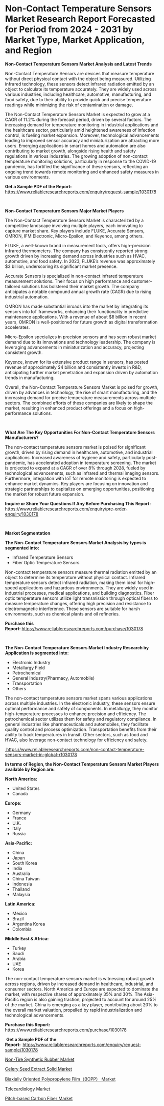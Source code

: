 <p><h1>Non-Contact Temperature Sensors Market Research Report Forecasted for Period from 2024 -  2031 by Market Type, Market Application, and Region</h1></p><p><strong>Non-Contact Temperature Sensors Market Analysis and Latest Trends</strong></p>
<p><p>Non-Contact Temperature Sensors are devices that measure temperature without direct physical contact with the object being measured. Utilizing infrared technology, these sensors detect infrared radiation emitted by an object to calculate its temperature accurately. They are widely used across various industries, including healthcare, automotive, manufacturing, and food safety, due to their ability to provide quick and precise temperature readings while minimizing the risk of contamination or damage.</p><p>The Non-Contact Temperature Sensors Market is expected to grow at a CAGR of 11.2% during the forecast period, driven by several factors. The increasing demand for temperature monitoring in industrial applications and the healthcare sector, particularly amid heightened awareness of infection control, is fueling market expansion. Moreover, technological advancements leading to improved sensor accuracy and miniaturization are attracting more users. Emerging applications in smart homes and automation are also contributing to market growth, alongside rising health and safety regulations in various industries. The growing adoption of non-contact temperature monitoring solutions, particularly in response to the COVID-19 pandemic, has fortified the significance of these sensors, reflecting an ongoing trend towards remote monitoring and enhanced safety measures in various environments.</p></p>
<p><strong>Get a Sample PDF of the Report:&nbsp;</strong> <a href="https://www.reliableresearchreports.com/enquiry/request-sample/1030178">https://www.reliableresearchreports.com/enquiry/request-sample/1030178</a></p>
<p>&nbsp;</p>
<p><strong>Non-Contact Temperature Sensors Major Market Players</strong></p>
<p><p>The Non-Contact Temperature Sensors Market is characterized by a competitive landscape involving multiple players, each innovating to capture market share. Key players include FLUKE, Accurate Sensors, OMRON, IFM Electronic, Micro-Epsilon, and Keyence, among others.</p><p>FLUKE, a well-known brand in measurement tools, offers high-precision infrared thermometers. The company has consistently reported strong growth driven by increasing demand across industries such as HVAC, automotive, and food safety. In 2023, FLUKE’s revenue was approximately $3 billion, underscoring its significant market presence.</p><p>Accurate Sensors is specialized in non-contact infrared temperature measurement solutions. Their focus on high performance and customer-tailored solutions has bolstered their market growth. The company anticipates a notable compound annual growth rate (CAGR) due to rising industrial automation.</p><p>OMRON has made substantial inroads into the market by integrating its sensors into IoT frameworks, enhancing their functionality in predictive maintenance applications. With a revenue of about $8 billion in recent years, OMRON is well-positioned for future growth as digital transformation accelerates.</p><p>Micro-Epsilon specializes in precision sensors and has seen robust market demand due to its innovations and technology leadership. The company is leveraging advancements in miniaturization and accuracy, projecting consistent growth.</p><p>Keyence, known for its extensive product range in sensors, has posted revenue of approximately $4 billion and consistently invests in R&D, anticipating further market penetration and expansion driven by automation trends in manufacturing.</p><p>Overall, the Non-Contact Temperature Sensors Market is poised for growth, driven by advances in technology, the rise of smart manufacturing, and the increasing demand for precise temperature measurements across multiple sectors. The combined efforts of these companies are likely to shape the market, resulting in enhanced product offerings and a focus on high-performance solutions.</p></p>
<p>&nbsp;</p>
<p><strong>What Are The Key Opportunities For Non-Contact Temperature Sensors Manufacturers?</strong></p>
<p><p>The non-contact temperature sensors market is poised for significant growth, driven by rising demand in healthcare, automotive, and industrial applications. Increased awareness of hygiene and safety, particularly post-pandemic, has accelerated adoption in temperature screening. The market is projected to expand at a CAGR of over 8% through 2028, fueled by technological advancements, such as infrared and thermal imaging sensors. Furthermore, integration with IoT for remote monitoring is expected to enhance market dynamics. Key players are focusing on innovation and strategic partnerships to capitalize on emerging opportunities, positioning the market for robust future expansion.</p></p>
<p><strong>Inquire or Share Your Questions If Any Before Purchasing This Report:</strong> <a href="https://www.reliableresearchreports.com/enquiry/pre-order-enquiry/1030178">https://www.reliableresearchreports.com/enquiry/pre-order-enquiry/1030178</a></p>
<p>&nbsp;</p>
<p><strong>Market Segmentation</strong></p>
<p><strong>The Non-Contact Temperature Sensors Market Analysis by types is segmented into:</strong></p>
<p><ul><li>Infrared Temperature Sensors</li><li>Fiber Optic Temperature Sensors</li></ul></p>
<p><p>Non-contact temperature sensors measure thermal radiation emitted by an object to determine its temperature without physical contact. Infrared temperature sensors detect infrared radiation, making them ideal for high-speed applications and hazardous environments. They are widely used in industrial processes, medical applications, and building diagnostics. Fiber optic temperature sensors utilize light transmission through optical fibers to measure temperature changes, offering high precision and resistance to electromagnetic interference. These sensors are suitable for harsh environments, such as chemical plants and oil refineries.</p></p>
<p><strong>Purchase this Report:&nbsp;</strong><a href="https://www.reliableresearchreports.com/purchase/1030178">https://www.reliableresearchreports.com/purchase/1030178</a></p>
<p>&nbsp;</p>
<p><strong>The Non-Contact Temperature Sensors Market Industry Research by Application is segmented into:</strong></p>
<p><ul><li>Electronic Industry</li><li>Metallurgy Field</li><li>Petrochemical</li><li>General Industry(Pharmacy, Automobile)</li><li>Transportation</li><li>Others</li></ul></p>
<p><p>The non-contact temperature sensors market spans various applications across multiple industries. In the electronic industry, these sensors ensure optimal performance and safety of components. In metallurgy, they monitor high-temperature processes to enhance precision and efficiency. The petrochemical sector utilizes them for safety and regulatory compliance. In general industries like pharmaceuticals and automobiles, they facilitate quality control and process optimization. Transportation benefits from their ability to track temperatures in transit. Other sectors, such as food and HVAC, also leverage non-contact technology for efficiency and safety.</p></p>
<p><a href="https://www.reliableresearchreports.com/non-contact-temperature-sensors-market-in-global-r1030178">&nbsp;https://www.reliableresearchreports.com/non-contact-temperature-sensors-market-in-global-r1030178</a></p>
<p><strong>In terms of Region, the Non-Contact Temperature Sensors Market Players available by Region are:</strong></p>
<p>
    <p> <strong> North America: </strong>
        <ul>
            <li>United States</li>
            <li>Canada</li>
        </ul>
        </p> 
    <p> <strong> Europe: </strong>
        <ul>
            <li>Germany</li>
            <li>France</li>
            <li>U.K.</li>
            <li>Italy</li>
            <li>Russia</li>
        </ul>
        </p> 
    <p> <strong> Asia-Pacific: </strong>
        <ul>
            <li>China</li>
            <li>Japan</li>
            <li>South Korea</li>
            <li>India</li>
            <li>Australia</li>
            <li>China Taiwan</li>
            <li>Indonesia</li>
            <li>Thailand</li>
            <li>Malaysia</li>
        </ul>
        </p> 
    <p> <strong> Latin America: </strong>
        <ul>
            <li>Mexico</li>
            <li>Brazil</li>
            <li>Argentina Korea</li>
            <li>Colombia</li>
        </ul>
        </p> 
    <p> <strong> Middle East & Africa: </strong>
        <ul>
            <li>Turkey</li>
            <li>Saudi</li>
            <li>Arabia</li>
            <li>UAE</li>
            <li>Korea</li>
        </ul>
    </p>
    </p>
<p><p>The non-contact temperature sensors market is witnessing robust growth across regions, driven by increased demand in healthcare, industrial, and consumer sectors. North America and Europe are expected to dominate the market, with respective shares of approximately 35% and 30%. The Asia-Pacific region is also gaining traction, projected to account for around 25% of the market. China is emerging as a key player, contributing about 20% to the overall market valuation, propelled by rapid industrialization and technological advancements.</p></p>
<p><strong>Purchase this Report: </strong><a href="https://www.reliableresearchreports.com/purchase/1030178">https://www.reliableresearchreports.com/purchase/1030178</a></p>
<p>&nbsp;<strong>Get a Sample PDF of the Report:&nbsp;&nbsp;</strong><a href="https://www.reliableresearchreports.com/enquiry/request-sample/1030178">https://www.reliableresearchreports.com/enquiry/request-sample/1030178</a></p>
<p><strong></strong></p>
<p><p><a href="https://github.com/BryceTownsendr/Market-Research-Report-List-6/blob/main/non-tire-synthetic-rubber-market.md">Non-Tire Synthetic Rubber Market</a></p><p><a href="https://github.com/mahnoor2003/Market-Research-Report-List-6/blob/main/celery-seed-extract-solid-market.md">Celery Seed Extract Solid Market</a></p><p><a href="https://issuu.com/reportprime-2/docs/biaxially-oriented-polypropylene-fi_2d5eb4b04653aa">Biaxially Oriented Polypropylene Film（BOPP） Market</a></p><p><a href="https://www.linkedin.com/pulse/telecardiology-market-share-new-trends-analysis-its-ikfqc?trackingId=Xtw7o3SgSt%2BON1S6EFQKRA%3D%3D">Telecardiology Market</a></p><p><a href="https://issuu.com/reportprime-2/docs/pitch-based-carbon-fiber-market-siz_954dbc18ebd2b7">Pitch-based Carbon Fiber Market</a></p></p>